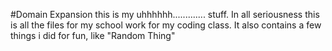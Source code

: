 #Domain Expansion
this is my uhhhhhh............. stuff.
In all seriousness this is all the files for my school work for my coding class.
It also contains a few things i did for fun, like "Random Thing"
